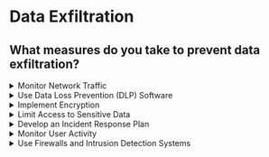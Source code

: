 # Data Exfiltration

## What measures do you take to prevent data exfiltration?

<details>

<summary>Monitor Network Traffic</summary>

Regularly monitor and analyze network traffic for malicious or suspicious activity.

</details>

<details>

<summary>Use Data Loss Prevention (DLP) Software</summary>

Deploy DLP software that provides visibility into sensitive data across the network and can detect attempted data exfiltration.

</details>

<details>

<summary>Implement Encryption</summary>

Encrypt data that needs to be transferred over the network or stored on removable media to prevent it from being accessed by unauthorized personnel.

</details>

<details>

<summary>Limit Access to Sensitive Data</summary>

Limit access to sensitive data to only those personnel who need it in order to perform their duties.

</details>

<details>

<summary>Develop an Incident Response Plan</summary>

Develop an incident response plan to quickly and effectively respond to any data exfiltration attempts.

</details>

<details>

<summary>Monitor User Activity</summary>

Monitor user activity to detect any suspicious or unauthorized access to sensitive data.

</details>

<details>

<summary>Use Firewalls and Intrusion Detection Systems</summary>

Deploy firewalls and intrusion detection systems to detect and block malicious traffic and data exfiltration attempts.

</details>






